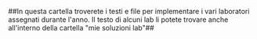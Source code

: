 
##In questa cartella troverete i testi e file per implementare i vari laboratori assegnati durante l'anno. Il testo di alcuni lab li potete trovare anche all'interno della cartella "mie soluzioni lab"##
